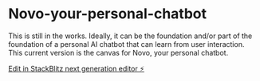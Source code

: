 # Novo-your-personal-chatbot

This is still in the works. Ideally, it can be the foundation and/or part of the foundation of a personal AI chatbot that can learn from user interaction. This current version is the canvas for Novo, your personal chatbot. 

[Edit in StackBlitz next generation editor ⚡️](https://stackblitz.com/~/github.com/Dennis-J-Carroll/Novo-your-personal-chatbot)
